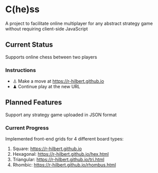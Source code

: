 # C(he)ss
A project to facilitate online multiplayer for any abstract strategy game without requiring client-side JavaScript
## Current Status
Supports online chess between two players
### Instructions
- ♙ Make a move at https://r-hilbert.github.io
- ♟ Continue play at the new URL
## Planned Features
Support any strategy game uploaded in JSON format
### Current Progress
Implemented front-end grids for 4 different board types:
1. Square: https://r-hilbert.github.io
2. Hexagonal: https://r-hilbert.github.io/hex.html
3. Triangular: https://r-hilbert.github.io/tri.html
4. Rhombic: https://r-hilbert.github.io/rhombus.html
